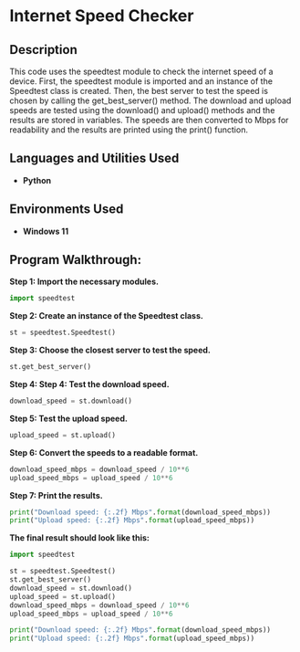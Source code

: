 <h1>Internet Speed Checker</h1>

<h2>Description</h2>
This code uses the speedtest module to check the internet speed of a device. First, the speedtest module is imported and an instance of the Speedtest class is created. Then, the best server to test the speed is chosen by calling the get_best_server() method. The download and upload speeds are tested using the download() and upload() methods and the results are stored in variables. The speeds are then converted to Mbps for readability and the results are printed using the print() function.
<br />


<h2>Languages and Utilities Used</h2>

- <b>Python</b> 

<h2>Environments Used </h2>

- <b>Windows 11</b>

<h2>Program Walkthrough:</h2>

<b>Step 1: Import the necessary modules.</b>

```python
import speedtest
```
<b>Step 2: Create an instance of the Speedtest class.</b>

```python
st = speedtest.Speedtest()
```

<b>Step 3: Choose the closest server to test the speed.</b>

```python
st.get_best_server()
```
<b>Step 4: Step 4: Test the download speed.</b>

```python
download_speed = st.download()
```
<b>Step 5: Test the upload speed.</b>

```python
upload_speed = st.upload()
```
<b>Step 6: Convert the speeds to a readable format.</b>

```python
download_speed_mbps = download_speed / 10**6
upload_speed_mbps = upload_speed / 10**6
```
<b>Step 7: Print the results.</b>

```python
print("Download speed: {:.2f} Mbps".format(download_speed_mbps))
print("Upload speed: {:.2f} Mbps".format(upload_speed_mbps))
```

<b> The final result should look like this:</b>
```python
import speedtest

st = speedtest.Speedtest()
st.get_best_server()
download_speed = st.download()
upload_speed = st.upload()
download_speed_mbps = download_speed / 10**6
upload_speed_mbps = upload_speed / 10**6

print("Download speed: {:.2f} Mbps".format(download_speed_mbps))
print("Upload speed: {:.2f} Mbps".format(upload_speed_mbps))
```
